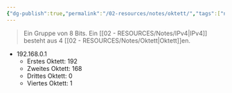 ```yaml
---
{"dg-publish":true,"permalink":"/02-resources/notes/oktett/","tags":["netzwerk/ip/ipv4"],"updated":"2024-07-25T11:49:08.397+02:00"}
---
```


> Ein Gruppe von 8 Bits.
> Ein [[02 - RESOURCES/Notes/IPv4\|IPv4]] besteht aus 4 [[02 - RESOURCES/Notes/Oktett\|Oktett]]en.

- 192.168.0.1
	- Erstes Oktett: 192
	- Zweites Oktett: 168
	- Drittes Oktett: 0
	- Viertes Oktett: 1